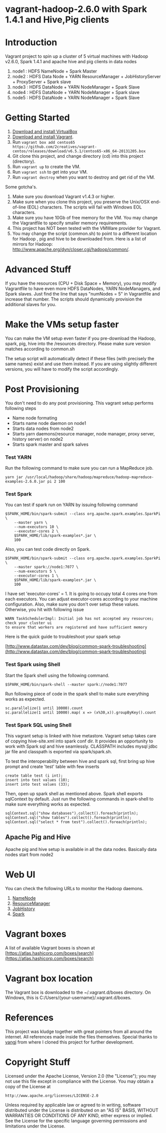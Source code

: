 vagrant-hadoop-2.6.0 with Spark 1.4.1 and Hive,Pig clients
==========================================================

Introduction
============

Vagrant project to spin up a cluster of 5 virtual machines with Hadoop v2.6.0, Spark 1.4.1 and apache hive and pig clients in data nodes

1.	node1 : HDFS NameNode + Spark Master
2.	node2 : HDFS Data Node + YARN ResourceManager + JobHistoryServer + ProxyServer + Spark slave
3.	node3 : HDFS DataNode + YARN NodeManager + Spark Slave
4.	node4 : HDFS DataNode + YARN NodeManager + Spark slave
5.	node5 : HDFS DataNode + YARN NodeManager + Spark Slave

Getting Started
===============

1.	[Download and install VirtualBox](https://www.virtualbox.org/wiki/Downloads)
2.	[Download and install Vagrant](http://www.vagrantup.com/downloads.html).
3.	Run `vagrant box add centos65 https://github.com/2creatives/vagrant-centos/releases/download/v6.5.1/centos65-x86_64-20131205.box`
4.	Git clone this project, and change directory (cd) into this project (directory).
5.	Run `vagrant up` to create the VM.
6.	Run `vagrant ssh` to get into your VM.
7.	Run `vagrant destroy` when you want to destroy and get rid of the VM.

Some gotcha's.

1.	Make sure you download Vagrant v1.4.3 or higher.
2.	Make sure when you clone this project, you preserve the Unix/OSX end-of-line (EOL) characters. The scripts will fail with Windows EOL characters.
3.	Make sure you have 10Gb of free memory for the VM. You may change the Vagrantfile to specify smaller memory requirements.
4.	This project has NOT been tested with the VMWare provider for Vagrant.
5.	You may change the script (common.sh) to point to a different location for Hadoop , pig and hive to be downloaded from. Here is a list of mirrors for Hadoop: http://www.apache.org/dyn/closer.cgi/hadoop/common/.

Advanced Stuff
==============

If you have the resources (CPU + Disk Space + Memory), you may modify Vagrantfile to have even more HDFS DataNodes, YARN NodeManagers, and Spark slaves. Just find the line that says "numNodes = 5" in Vagrantfile and increase that number. The scripts should dynamically provision the additional slaves for you.

Make the VMs setup faster
=========================

You can make the VM setup even faster if you pre-download the Hadoop, spark, pig, hive into the /resources directory. Please make sure version matches according to common.sh

The setup script will automatically detect if these files (with precisely the same names) exist and use them instead. If you are using slightly different versions, you will have to modify the script accordingly.

Post Provisioning
=================

You don't need to do any post provisioning. This vagrant setup performs following steps

-	Name node formating
-	Starts name node daemon on node1
-	Starts data nodes from node2
-	Starts yarn daemons(resource manager, node manager, proxy server, history server) on node2
-	Starts spark master and spark salves

### Test YARN

Run the following command to make sure you can run a MapReduce job.

```
yarn jar /usr/local/hadoop/share/hadoop/mapreduce/hadoop-mapreduce-examples-2.6.0.jar pi 2 100
```

### Test Spark

You can test if spark run on YARN by issuing following command

```
$SPARK_HOME/bin/spark-submit --class org.apache.spark.examples.SparkPi \
    --master yarn \
    --num-executors 10 \
    --executor-cores 2 \
    $SPARK_HOME/lib/spark-examples*.jar \
    100
```

Also, you can test code directly on Spark.

```
$SPARK_HOME/bin/spark-submit --class org.apache.spark.examples.SparkPi \
    --master spark://node1:7077 \
    --num-executors 5 \
    --executor-cores 1 \
    $SPARK_HOME/lib/spark-examples*.jar \
    100
```

I have set 'executor-cores' = 1. It is going to occupy total 4 cores one from each executors. You can adjust executor-cores according to your machine configuration. Also, make sure you don't over setup these values. Otherwise, you hit with following issue

```
WARN TaskSchedulerImpl: Initial job has not accepted any resources; check your cluster ui
to ensure that workers are registered and have sufficient memory
```

Here is the quick guide to troubleshoot your spark setup

[http://www.datastax.com/dev/blog/common-spark-troubleshooting](http://www.datastax.com/dev/blog/common-spark-troubleshooting)

### Test Spark using Shell

Start the Spark shell using the following command.

```
$SPARK_HOME/bin/spark-shell --master spark://node1:7077
```

Run following piece of code in the spark shell to make sure everything works as expected.

```
sc.parallelize(1 until 10000).count
sc.parallelize(1 until 10000).map( x => (x%30,x)).groupByKey().count
```

### Test Spark SQL using Shell

This vagrant setup is linked with hive metastore. Vagrant setup takes care of copying hive-site.xml into spark conf dir. It provides an opportunity to work with Spark sql and hive seamlessly. CLASSPATH includes mysql jdbc jar file and classpath is exported via spark/spark.sh.

To test the interoperability between hive and spark sql, first bring up hive prompt and create 'test' table with few inserts

```
create table test (i int);
insert into test values (10);
insert into test values (33);

```

Then, open up spark shell as mentioned above. Spark shell exports sqlContext by default. Just run the following commands in spark-shell to make sure everything works as expected.

```
sqlContext.sql("show databases").collect().foreach(println);
sqlContext.sql("show tables").collect().foreach(println);
sqlContext.sql("select * from test").collect().foreach(println);
```

Apache Pig and Hive
-------------------

Apache pig and hive setup is available in all the data nodes. Basically data nodes start from node2

Web UI
======

You can check the following URLs to monitor the Hadoop daemons.

1.	[NameNode](http://10.211.55.101:50070/dfshealth.html)
2.	[ResourceManager](http://10.211.55.102:8088/cluster)
3.	[JobHistory](http://10.211.55.102:19888/jobhistory)
4.	[Spark](http://10.211.55.101:8080)

Vagrant boxes
=============

A list of available Vagrant boxes is shown at [https://atlas.hashicorp.com/boxes/search](https://atlas.hashicorp.com/boxes/search)

Vagrant box location
====================

The Vagrant box is downloaded to the ~/.vagrant.d/boxes directory. On Windows, this is C:/Users/{your-username}/.vagrant.d/boxes.

References
==========

This project was kludge together with great pointers from all around the internet. All references made inside the files themselves. Special thanks to [vangj](https://github.com/vangj/vagrant-hadoop-2.4.1-spark-1.0.1) from where I cloned this project for further development.

Copyright Stuff
===============

Licensed under the Apache License, Version 2.0 (the "License"); you may not use this file except in compliance with the License. You may obtain a copy of the License at

```
http://www.apache.org/licenses/LICENSE-2.0
```

Unless required by applicable law or agreed to in writing, software distributed under the License is distributed on an "AS IS" BASIS, WITHOUT WARRANTIES OR CONDITIONS OF ANY KIND, either express or implied. See the License for the specific language governing permissions and limitations under the License.
